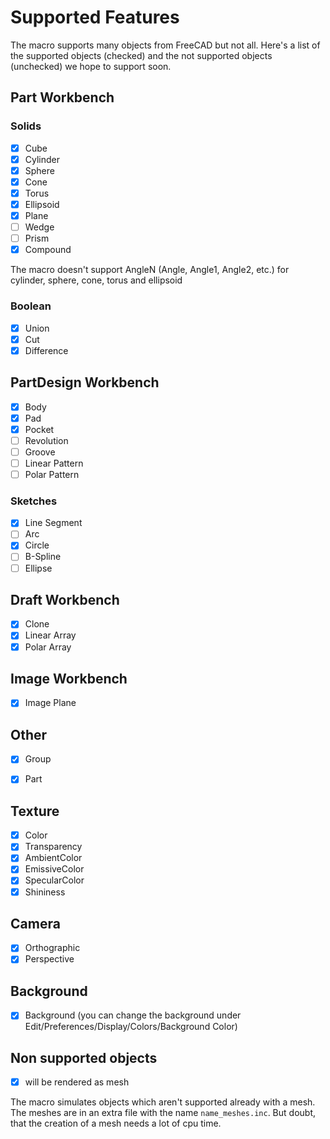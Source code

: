 # Supported Features
The macro supports many objects from FreeCAD but not all. Here's a list of the supported objects (checked) and the not supported objects (unchecked) we hope to support soon.
## Part Workbench
### Solids
- [x] Cube
- [x] Cylinder
- [x] Sphere
- [x] Cone
- [x] Torus
- [x] Ellipsoid
- [x] Plane
- [ ] Wedge
- [ ] Prism
- [x] Compound

The macro doesn't support AngleN (Angle, Angle1, Angle2, etc.) for cylinder, sphere, cone, torus and ellipsoid

### Boolean

- [x] Union
- [x] Cut
- [x] Difference

## PartDesign Workbench

- [x] Body
- [x] Pad
- [x] Pocket
- [ ] Revolution
- [ ] Groove
- [ ] Linear Pattern
- [ ] Polar Pattern

### Sketches
- [x] Line Segment
- [ ] Arc
- [x] Circle
- [ ] B-Spline
- [ ] Ellipse

## Draft Workbench

- [x] Clone
- [x] Linear Array
- [x] Polar Array

## Image Workbench

- [x] Image Plane

## Other

- [x] Group
- [x] Part


## Texture
- [x] Color
- [x] Transparency
- [x] AmbientColor
- [x] EmissiveColor
- [x] SpecularColor
- [x] Shininess

## Camera

- [x] Orthographic
- [x] Perspective

## Background

- [x] Background (you can change the background under Edit/Preferences/Display/Colors/Background Color)

## Non supported objects

- [x] will be rendered as mesh

The macro simulates objects which aren't supported already with a mesh. The meshes are in an extra file with the name `name_meshes.inc`. But doubt, that the creation of a mesh needs a lot of cpu time.
